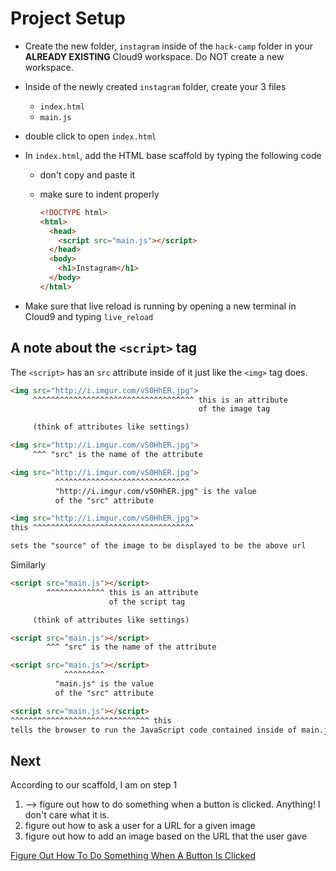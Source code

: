 # Project Setup

- Create the new folder, `instagram` inside of the `hack-camp` folder in your
  **ALREADY EXISTING** Cloud9 workspace. Do NOT create a new workspace.
- Inside of the newly created `instagram` folder, create your 3 files
  - `index.html`
  - `main.js`
- double click to open `index.html`
- In `index.html`, add the HTML base scaffold by typing the following code 
  - don't copy and paste it
  - make sure to indent properly
  
    ```html
    <!DOCTYPE html>
    <html>
      <head>
        <script src="main.js"></script>
      </head>
      <body>
        <h1>Instagram</h1>
      </body>
    </html>
    ```

- Make sure that live reload is running by opening a new terminal in Cloud9 and
  typing `live_reload`

## A note about the `<script>` tag

The `<script>` has an `src` attribute inside of it just like the `<img>` tag
does.

```html
<img src="http://i.imgur.com/vS0HhER.jpg">
     ^^^^^^^^^^^^^^^^^^^^^^^^^^^^^^^^^^^^ this is an attribute
                                          of the image tag

     (think of attributes like settings)
```

```html
<img src="http://i.imgur.com/vS0HhER.jpg">
     ^^^ "src" is the name of the attribute
```

```html
<img src="http://i.imgur.com/vS0HhER.jpg">
          ^^^^^^^^^^^^^^^^^^^^^^^^^^^^^^ 
          "http://i.imgur.com/vS0HhER.jpg" is the value
          of the "src" attribute
```

```html
<img src="http://i.imgur.com/vS0HhER.jpg">
this ^^^^^^^^^^^^^^^^^^^^^^^^^^^^^^^^^^^^

sets the "source" of the image to be displayed to be the above url
```

Similarly

```html
<script src="main.js"></script>
        ^^^^^^^^^^^^^ this is an attribute
                      of the script tag

     (think of attributes like settings)
```

```html
<script src="main.js"></script>
        ^^^ "src" is the name of the attribute
```

```html
<script src="main.js"></script>
            ^^^^^^^^^
          "main.js" is the value
          of the "src" attribute
```

```html
<script src="main.js"></script>
^^^^^^^^^^^^^^^^^^^^^^^^^^^^^^^ this
tells the browser to run the JavaScript code contained inside of main.js
```


## Next

According to our scaffold, I am on step 1

1. --> figure out how to do something when a button is clicked. Anything! I
  don't care what it is.
2. figure out how to ask a user for a URL for a given image
3. figure out how to add an image based on the URL that the user gave


[Figure Out How To Do Something When A Button Is Clicked](button_clicked.md)